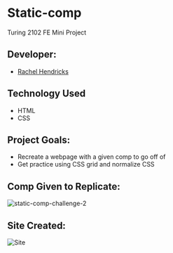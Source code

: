 # Static-comp
Turing 2102 FE Mini Project

## Developer:
- [Rachel Hendricks](https://github.com/rhen92)

## Technology Used
- HTML
- CSS

## Project Goals:
- Recreate a webpage with a given comp to go off of
- Get practice using CSS grid and normalize CSS

## Comp Given to Replicate:
![static-comp-challenge-2](https://user-images.githubusercontent.com/76266623/114310750-135dd880-9aa9-11eb-87a0-75cf7d03b7df.jpeg)

## Site Created:
![Site](https://media.giphy.com/media/WeF2nO9iGYkbA7glMM/giphy.gif)


